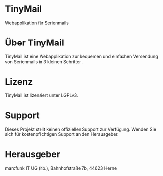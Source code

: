 # TinyMail
Webapplikation für Serienmails

# Über TinyMail
TinyMail ist eine Webapplikation zur bequemen und einfachen Versendung von Serienmails in 3 kleinen Schritten.

# Lizenz
TinyMail ist lizensiert unter LGPLv3.

# Support
Dieses Projekt stellt keinen offiziellen Support zur Verfügung. Wenden Sie sich für kostenpflichtigen Support an den Herausgeber.

# Herausgeber
marcfunk IT UG (hb.), Bahnhofstraße 7b, 44623 Herne
